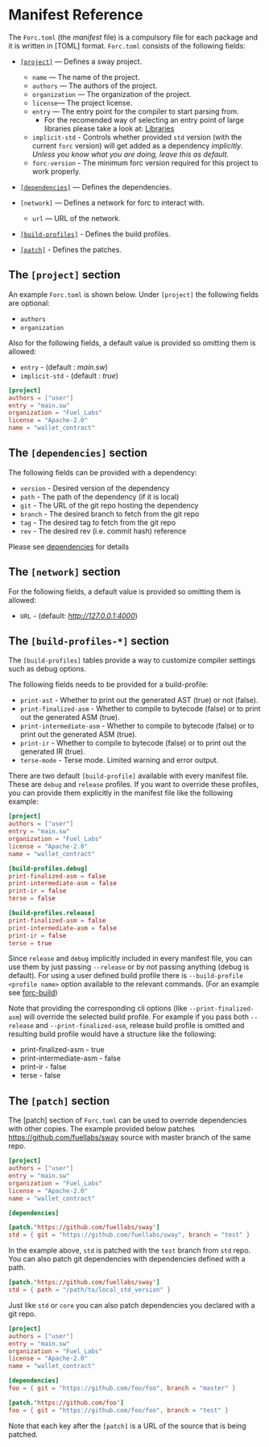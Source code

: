 # Manifest Reference

The `Forc.toml` (the _manifest_ file) is a compulsory file for each package and it is written in [TOML] format. `Forc.toml` consists of the following fields:

- [`[project]`](#the-project-section) — Defines a sway project.

  - `name` — The name of the project.
  - `authors` — The authors of the project.
  - `organization` — The organization of the project.
  - `license`— The project license.
  - `entry` — The entry point for the compiler to start parsing from.
    - For the recomended way of selecting an entry point of large libraries please take a look at: [Libraries](./../sway-program-types/libraries.md)
  - `implicit-std` - Controls whether provided `std` version (with the current `forc` version) will get added as a dependency _implicitly_. _Unless you know what you are doing, leave this as default._
  - `forc-version` - The minimum forc version required for this project to work properly.

- [`[dependencies]`](#the-dependencies-section) — Defines the dependencies.
- `[network]` — Defines a network for forc to interact with.

  - `url` — URL of the network.

- [`[build-profiles]`](#the-build-profiles--section) - Defines the build profiles.

- [`[patch]`](#the-patch-section) - Defines the patches.

## The `[project]` section

An example `Forc.toml` is shown below. Under `[project]` the following fields are optional:

- `authors`
- `organization`

Also for the following fields, a default value is provided so omitting them is allowed:

- `entry` - (default : _main.sw_)
- `implicit-std` - (default : _true_)

```toml
[project]
authors = ["user"]
entry = "main.sw"
organization = "Fuel_Labs"
license = "Apache-2.0"
name = "wallet_contract"
```

## The `[dependencies]` section

The following fields can be provided with a dependency:

- `version` - Desired version of the dependency
- `path` - The path of the dependency (if it is local)
- `git` - The URL of the git repo hosting the dependency
- `branch` - The desired branch to fetch from the git repo
- `tag` - The desired tag to fetch from the git repo
- `rev` - The desired rev (i.e. commit hash) reference

Please see [dependencies](./dependencies.md) for details

## The `[network]` section

For the following fields, a default value is provided so omitting them is allowed:

- `URL` - (default: _<http://127.0.0.1:4000>_)

## The `[build-profiles-*]` section

The `[build-profiles]` tables provide a way to customize compiler settings such as debug options.

The following fields needs to be provided for a build-profile:

- `print-ast` - Whether to print out the generated AST (true) or not (false).
- `print-finalized-asm` - Whether to compile to bytecode (false) or to print out the generated ASM (true).
- `print-intermediate-asm` - Whether to compile to bytecode (false) or to print out the generated ASM (true).
- `print-ir` - Whether to compile to bytecode (false) or to print out the generated IR (true).
- `terse-mode` - Terse mode. Limited warning and error output.

There are two default `[build-profile]` available with every manifest file. These are `debug` and `release` profiles. If you want to override these profiles, you can provide them explicitly in the manifest file like the following example:

```toml
[project]
authors = ["user"]
entry = "main.sw"
organization = "Fuel_Labs"
license = "Apache-2.0"
name = "wallet_contract"

[build-profiles.debug]
print-finalized-asm = false
print-intermediate-asm = false
print-ir = false
terse = false

[build-profiles.release]
print-finalized-asm = false
print-intermediate-asm = false
print-ir = false
terse = true
```

Since `release` and `debug` implicitly included in every manifest file, you can use them by just passing `--release` or by not passing anything (debug is default). For using a user defined build profile there is `--build-profile <profile name>` option available to the relevant commands. (For an example see [forc-build](../forc/commands/forc_build.md))

Note that providing the corresponding cli options (like `--print-finalized-asm`) will override the selected build profile. For example if you pass both `--release` and `--print-finalized-asm`, release build profile is omitted and resulting build profile would have a structure like the following:

- print-finalized-asm - true
- print-intermediate-asm - false
- print-ir - false
- terse - false

## The `[patch]` section

The [patch] section of `Forc.toml` can be used to override dependencies with other copies. The example provided below patches <https://github.com/fuellabs/sway> source with master branch of the same repo.

```toml
[project]
authors = ["user"]
entry = "main.sw"
organization = "Fuel_Labs"
license = "Apache-2.0"
name = "wallet_contract"

[dependencies]

[patch.'https://github.com/fuellabs/sway']
std = { git = "https://github.com/fuellabs/sway", branch = "test" }
```

In the example above, `std` is patched with the `test` branch from `std` repo. You can also patch git dependencies with dependencies defined with a path.

```toml
[patch.'https://github.com/fuellabs/sway']
std = { path = "/path/to/local_std_version" }
```

Just like `std` or `core` you can also patch dependencies you declared with a git repo.

```toml
[project]
authors = ["user"]
entry = "main.sw"
organization = "Fuel_Labs"
license = "Apache-2.0"
name = "wallet_contract"

[dependencies]
foo = { git = "https://github.com/foo/foo", branch = "master" }

[patch.'https://github.com/foo']
foo = { git = "https://github.com/foo/foo", branch = "test" }
```

Note that each key after the `[patch]` is a URL of the source that is being patched.
